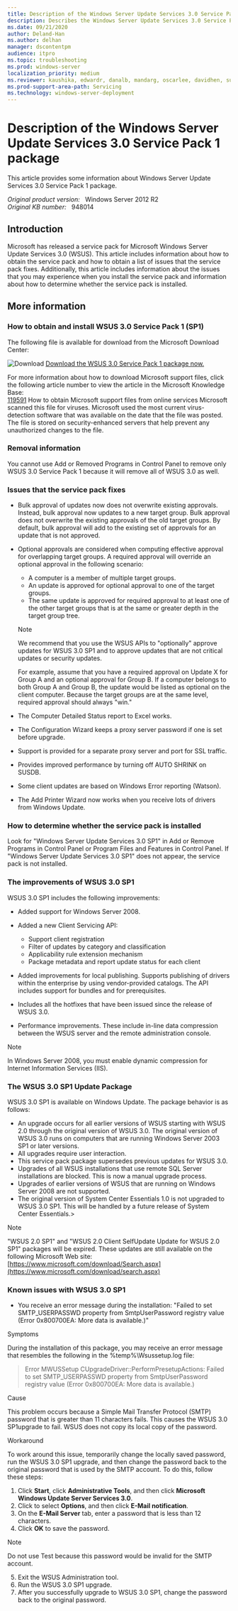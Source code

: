 ```yaml
---
title: Description of the Windows Server Update Services 3.0 Service Pack 1 package
description: Describes the Windows Server Update Services 3.0 Service Pack 1 package.
ms.date: 09/21/2020
author: Deland-Han
ms.author: delhan 
manager: dscontentpm
audience: itpro
ms.topic: troubleshooting
ms.prod: windows-server
localization_priority: medium
ms.reviewer: kaushika, edwardr, danalb, mandarg, oscarlee, davidhen, sudheer, sivsha, bmoore, cecils
ms.prod-support-area-path: Servicing
ms.technology: windows-server-deployment
---
```

# Description of the Windows Server Update Services 3.0 Service Pack 1 package

This article provides some information about Windows Server Update Services 3.0 Service Pack 1 package.

_Original product version:_ &nbsp; Windows Server 2012 R2  
_Original KB number:_ &nbsp; 948014

## Introduction

Microsoft has released a service pack for Microsoft Windows Server Update Services 3.0 (WSUS). This article includes information about how to obtain the service pack and how to obtain a list of issues that the service pack fixes. Additionally, this article includes information about the issues that you may experience when you install the service pack and information about how to determine whether the service pack is installed.

## More information

### How to obtain and install WSUS 3.0 Service Pack 1 (SP1)

The following file is available for download from the Microsoft Download Center:  

![Download ](./media/description-of-windows-server-update-services-3/download.gif)
 [Download the WSUS 3.0 Service Pack 1 package now.](https://www.catalog.update.microsoft.com/Search.aspx?q=Windows%20Server%20Update%20Services%203.0%20sp2)  

For more information about how to download Microsoft support files, click the following article number to view the article in the Microsoft Knowledge Base:  
[119591](https://support.microsoft.com/help/119591) How to obtain Microsoft support files from online services
Microsoft scanned this file for viruses. Microsoft used the most current virus-detection software that was available on the date that the file was posted. The file is stored on security-enhanced servers that help prevent any unauthorized changes to the file.  

### Removal information

You cannot use Add or Removed Programs in Control Panel to remove only WSUS 3.0 Service Pack 1 because it will remove all of WSUS 3.0 as well.

### Issues that the service pack fixes


- Bulk approval of updates now does not overwrite existing approvals. Instead, bulk approval now updates to a new target group. Bulk approval does not overwrite the existing approvals of the old target groups. By default, bulk approval will add to the existing set of approvals for an update that is not approved.

- Optional approvals are considered when computing effective approval for overlapping target groups. A required approval will override an optional approval in the following scenario:

  - A computer is a member of multiple target groups.
  - An update is approved for optional approval to one of the target groups.
  - The same update is approved for required approval to at least one of the other target groups that is at the same or greater depth in the target group tree.  
  > [!NOTE]
  > We recommend that you use the WSUS APIs to "optionally" approve updates for WSUS 3.0 SP1 and to approve updates that are not critical updates or security updates.

  For example, assume that you have a required approval on Update X for Group A and an optional approval for Group B. If a computer belongs to both Group A and Group B, the update would be listed as optional on the client computer. Because the target groups are at the same level, required approval should always "win."
- The Computer Detailed Status report to Excel works.
- The Configuration Wizard keeps a proxy server password if one is set before upgrade.
- Support is provided for a separate proxy server and port for SSL traffic.
- Provides improved performance by turning off AUTO SHRINK on SUSDB.
- Some client updates are based on Windows Error reporting (Watson).
- The Add Printer Wizard now works when you receive lots of drivers from Windows Update.

### How to determine whether the service pack is installed

Look for "Windows Server Update Services 3.0 SP1" in Add or Remove Programs in Control Panel or Program Files and Features in Control Panel. If "Windows Server Update Services 3.0 SP1" does not appear, the service pack is not installed.

### The improvements of WSUS 3.0 SP1

WSUS 3.0 SP1 includes the following improvements:

- Added support for Windows Server 2008.
- Added a new Client Servicing API:

  - Support client registration
  - Filter of updates by category and classification
  - Applicability rule extension mechanism
  - Package metadata and report update status for each client
- Added improvements for local publishing. Supports publishing of drivers within the enterprise by using vendor-provided catalogs. The API includes support for bundles and for prerequisites.
- Includes all the hotfixes that have been issued since the release of WSUS 3.0.
- Performance improvements. These include in-line data compression between the WSUS server and the remote administration console.

> [!NOTE]
> In Windows Server 2008, you must enable dynamic compression for Internet Information Services (IIS).

### The WSUS 3.0 SP1 Update Package

WSUS 3.0 SP1 is available on Windows Update. The package behavior is as follows:

- An upgrade occurs for all earlier versions of WSUS starting with WSUS 2.0 through the original version of WSUS 3.0. The original version of WSUS 3.0 runs on computers that are running Windows Server 2003 SP1 or later versions.
- All upgrades require user interaction.
- This service pack package supersedes previous updates for WSUS 3.0.
- Upgrades of all WSUS installations that use remote SQL Server installations are blocked. This is now a manual upgrade process.
- Upgrades of earlier versions of WSUS that are running on Windows Server 2008 are not supported.
- The original version of System Center Essentials 1.0 is not upgraded to WSUS 3.0 SP1. This will be handled by a future release of System Center Essentials.>  
>[!NOTE]
> "WSUS 2.0 SP1" and "WSUS 2.0 Client SelfUpdate Update for WSUS 2.0 SP1" packages will be expired. These updates are still available on the following Microsoft Web site: [https://www.microsoft.com/download/Search.aspx](https://www.microsoft.com/download/search.aspx) 

### Known issues with WSUS 3.0 SP1


- You receive an error message during the installation: "Failed to set SMTP_USERPASSWD property from SmtpUserPassword registry value (Error 0x800700EA: More data is available.)" 

Symptoms 

During the installation of this package, you may receive an error message that resembles the following in the %temp%\Wsussetup.log file:

>Error MWUSSetup CUpgradeDriver::PerformPresetupActions: Failed to set SMTP_USERPASSWD property from SmtpUserPassword registry value (Error 0x800700EA: More data is available.)
 
 Cause 

This problem occurs because a Simple Mail Transfer Protocol (SMTP) password that is greater than 11 characters fails. This causes the WSUS 3.0 SP1upgrade to fail. WSUS does not copy its local copy of the password.

Workaround 

To work around this issue, temporarily change the locally saved password, run the WSUS 3.0 SP1 upgrade, and then change the password back to the original password that is used by the SMTP account. To do this, follow these steps:

1. Click **Start**, click
 **Administrative Tools**, and then click **Microsoft Windows Update Server Services 3.0**.
  2. Click to select **Options**, and then click **E-Mail notification**.
  3. On the **E-Mail Server** tab, enter a password that is less than 12 characters.
  4. Click **OK** to save the password.

  > [!NOTE]
  > Do not use Test because this password would be invalid for the SMTP account.
  5. Exit the WSUS Administration tool.
  6. Run the WSUS 3.0 SP1 upgrade.
  7. After you successfully upgrade to WSUS 3.0 SP1, change the password back to the original password.

